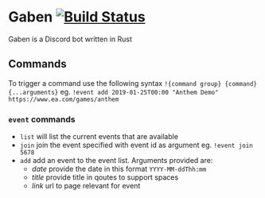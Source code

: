 # Gaben [![Build Status](https://travis-ci.org/finafisken/disco-gaben.svg?branch=master)](https://travis-ci.org/finafisken/disco-gaben)

Gaben is a Discord bot written in Rust

## Commands
To trigger a command use the following syntax `!{command group} {command} {...arguments}` eg. `!event add 2019-01-25T00:00 "Anthem Demo" https://www.ea.com/games/anthem`

### `event` commands
- `list` will list the current events that are available
- `join` join the event specified with event id as argument eg. `!event join 5678`
- `add` add an event to the event list. Arguments provided are:
  - *date* provide the date in this format `YYYY-MM-ddThh:mm`
  - *title* provide title in qoutes to support spaces
  - *link* url to page relevant for event
